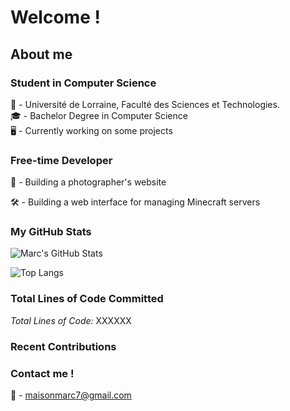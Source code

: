 # Welcome !

## About me

### Student in Computer Science

🏫 - Université de Lorraine, Faculté des Sciences et Technologies.<br/>
🎓 - Bachelor Degree in Computer Science<br/>
🖥️ - Currently working on some projects<br/>

### Free-time Developer

📸 - Building a photographer's website

🛠️ - Building a web interface for managing Minecraft servers

### My GitHub Stats

![Marc's GitHub Stats](https://github-readme-stats.vercel.app/api?username=YOUR_GITHUB_USERNAME&show_icons=true&count_private=true&include_all_commits=true)

![Top Langs](https://github-readme-stats.vercel.app/api/top-langs/?username=YOUR_GITHUB_USERNAME&layout=compact&count_private=true)

### Total Lines of Code Committed

*Total Lines of Code:* XXXXXX

### Recent Contributions

<!--START_SECTION:activity-->
<!--END_SECTION:activity-->

### Contact me !

📨 - maisonmarc7@gmail.com

